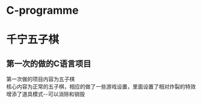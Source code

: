 # C-programme
千宁五子棋
===
第一次的做的C语言项目<br>
---------
第一次做的项目内容为五子棋<br>
核心内容为正常的五子棋，相应的做了一些游戏设置，里面设置了相对炸裂的特效<br>
  增添了道具模式--可以消除和销毁<br>
